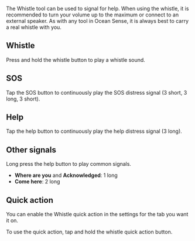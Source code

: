 The Whistle tool can be used to signal for help. When using the whistle, it is recommended to turn your volume up to the maximum or connect to an external speaker. As with any tool in Ocean Sense, it is always best to carry a real whistle with you.

## Whistle
Press and hold the whistle button to play a whistle sound.

## SOS
Tap the SOS button to continuously play the SOS distress signal (3 short, 3 long, 3 short).

## Help
Tap the help button to continuously play the help distress signal (3 long).

## Other signals
Long press the help button to play common signals.

- **Where are you** and **Acknowledged**: 1 long
- **Come here**: 2 long

## Quick action
You can enable the Whistle quick action in the settings for the tab you want it on.

To use the quick action, tap and hold the whistle quick action button.